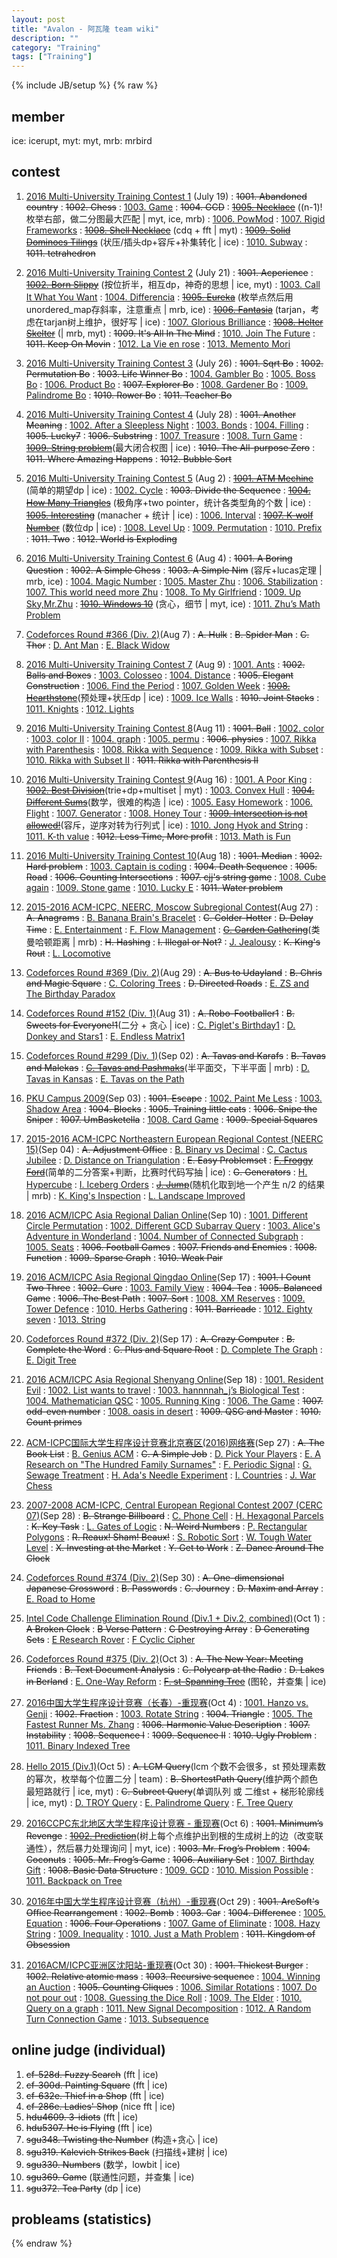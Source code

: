 ```yaml
---
layout: post
title: "Avalon - 阿瓦隆 team wiki"
description: ""
category: "Training"
tags: ["Training"]
---
```

{% include JB/setup %}
{% raw %}

## member
ice: icerupt, myt: myt, mrb: mrbird

## contest

1. [2016 Multi-University Training Contest 1][1] (July 19)
:  <del>1001. Abandoned country</del>
:  <del>1002. Chess</del>
:  [1003. Game][2]
:  <del>1004. GCD</del>
:  <del>[1005. Necklace][3]</del> ((n-1)!枚举右部，做二分图最大匹配 \| myt, ice, mrb)
:  [1006. PowMod][4]
:  [1007. Rigid Frameworks][5]
:  <del>[1008. Shell Necklace][6]</del> (cdq + fft \| myt)
:  <del>[1009. Solid Dominoes Tilings][7]</del> (状压/插头dp+容斥+补集转化 \| ice)
:  [1010. Subway][8]
:  <del>1011. tetrahedron</del>

2. [2016 Multi-University Training Contest 2][9] (July 21)
:  <del>1001. Acperience</del>
:  <del>[1002. Born Slippy][10]</del> (按位折半，相互dp，神奇的思想 \| ice, myt)
:  [1003. Call It What You Want][11]
:  [1004. Differencia][12]
:  <del>[1005. Eureka][13]</del> (枚举点然后用unordered\_map存斜率，注意重点 \| mrb, ice)
:  <del>[1006. Fantasia][14]</del> (tarjan，考虑在tarjan树上维护，很好写 \| ice)
:  [1007. Glorious Brilliance][15]
:  <del>[1008. Helter Skelter][16]</del> (\| mrb, myt)
:  <del>1009. It's All In The Mind</del>
:  [1010. Join The Future][17]
:  <del>1011. Keep On Movin</del>
:  [1012. La Vie en rose][18]
:  [1013. Memento Mori][19]

3. [2016 Multi-University Training Contest 3][20] (July 26)
:  <del>1001. Sqrt Bo</del>
:  <del>1002. Permutation Bo</del>
:  <del>1003. Life Winner Bo</del>
:  [1004. Gambler Bo][21]
:  [1005. Boss Bo][22]
:  [1006. Product Bo][23]
:  <del>1007. Explorer Bo</del>
:  [1008. Gardener Bo][24]
:  [1009. Palindrome Bo][25]
:  <del>1010. Rower Bo</del>
:  <del>1011. Teacher Bo</del>

4. [2016 Multi-University Training Contest 4][26] (July 28)
:  <del>1001. Another Meaning</del>
:  [1002. After a Sleepless Night][27]
:  [1003. Bonds][28]
:  [1004. Filling][29]
:  <del>1005. Lucky7</del>
:  <del>1006. Substring</del>
:  [1007. Treasure][30]
:  [1008. Turn Game][31]
:  <del>[1009. String problem][32]</del>(最大闭合权图 \| ice)
:  <del>1010. The All-purpose Zero</del>
:  <del>1011. Where Amazing Happens</del>
:  <del>1012. Bubble Sort</del>

5. [2016 Multi-University Training Contest 5][33] (Aug 2)
:  <del>[1001. ATM Mechine][34]</del> (简单的期望dp \| ice)
:  [1002. Cycle][35]
:  <del>1003. Divide the Sequence</del>
:  <del>[1004. How Many Triangles][36]</del> (极角序+two pointer，统计各类型角的个数 \| ice)
:  <del>[1005. Interesting][37]</del> (manacher + 统计 \| ice)
:  [1006. Interval][38]
:  <del>[1007. K-wolf Number][39]</del> (数位dp \| ice)
:  [1008. Level Up][40]
:  [1009. Permutation][41]
:  [1010. Prefix][42]
:  <del>1011. Two</del>
:  <del>1012. World is Exploding</del>

6. [2016 Multi-University Training Contest 6][43] (Aug 4)
:  <del>1001. A Boring Question</del>
:  <del>1002. A Simple Chess</del>
:  <del>1003. A Simple Nim</del> (容斥+lucas定理 \| mrb, ice)
:  [1004. Magic Number][44]
:  [1005. Master Zhu][45]
:  [1006. Stabilization][46]
:  [1007. This world need more Zhu][47]
:  [1008. To My Girlfriend][48]
:  [1009. Up Sky,Mr.Zhu][49]
:  <del>[1010. Windows 10][50]</del> (贪心，细节 \| myt, ice)
:  [1011. Zhu’s Math Problem][51]

7. [Codeforces Round #366 (Div. 2)][118](Aug 7)
:   <del>A. Hulk</del>
:   <del>B. Spider Man</del>
:   <del>C. Thor</del>
:   [D. Ant Man][119]
:   [E. Black Widow][120]

8. [2016 Multi-University Training Contest 7][52] (Aug 9)
:  [1001. Ants][53]
:  <del>1002. Balls and Boxes</del>
:  [1003. Colosseo][54]
:  [1004. Distance][55]
:  <del>1005. Elegant Construction</del>
:  [1006. Find the Period][56]
:  [1007. Golden Week][57]
:  <del>[1008. Hearthstone][58]</del>(预处理+状压dp \| ice)
:  [1009. Ice Walls][59]
:  <del>1010. Joint Stacks</del>
:  [1011. Knights][60]
:  [1012. Lights][61]

9. [2016 Multi-University Training Contest 8][62](Aug 11)
:  <del>1001. Ball</del>
:  [1002. color][63]
:  [1003. color II][64]
:  [1004. graph][65]
:  [1005. permu][66]
:  <del>1006. physics</del>
:  [1007. Rikka with Parenthesis][67]
:  [1008. Rikka with Sequence][68]
:  [1009. Rikka with Subset][69]
:  [1010. Rikka with Subset II][70]
:  <del>1011. Rikka with Parenthesis II</del>

10. [2016 Multi-University Training Contest 9][71](Aug 16)
:  [1001. A Poor King][72]
:  <del>[1002. Best Division][73]</del>(trie+dp+multiset \| myt)
:  [1003. Convex Hull][74]
:  <del>[1004. Different Sums][75]</del>(数学，很难的构造 \| ice)
:  [1005. Easy Homework][76]
:  [1006. Flight][77]
:  [1007. Generator][78]
:  [1008. Honey Tour][79]
:  <del>[1009. Intersection is not allowed!][80]</del>(容斥，逆序对转为行列式 \| ice)
:  [1010. Jong Hyok and String][81]
:  [1011. K-th value][82]
:  <del>1012. Less Time, More profit</del>
:  [1013. Math is Fun][83]

11. [2016 Multi-University Training Contest 10][84](Aug 18)
:  <del>1001. Median</del>
:  <del>1002. Hard problem</del>
:  [1003. Captain is coding][85]
:  <del>1004. Death Sequence</del>
:  <del>1005. Road</del>
:  <del>1006. Counting Intersections</del>
:  <del>1007. cjj's string game</del>
:  [1008. Cube again][86]
:  [1009. Stone game][87]
:  [1010. Lucky E][88]
:  <del>1011. Water problem</del>

12. [2015-2016 ACM-ICPC, NEERC, Moscow Subregional Contest][89](Aug 27)
:  <del>A. Anagrams</del>
:  [B. Banana Brain's Bracelet][90]
:  <del>C. Colder-Hotter</del>
:  <del>D. Delay Time</del>
:  [E. Entertainment][91]
:  [F. Flow Management][92]
:  <del>[G. Garden Gathering][93]</del>(类曼哈顿距离 \| mrb)
:  <del>H. Hashing</del>
:  <del>I. Illegal or Not?</del>
:  [J. Jealousy][94]
:  <del>K. King's Rout</del>
:  [L. Locomotive][95]

13. [Codeforces Round #369 (Div. 2)][121](Aug 29)
:   <del>A. Bus to Udayland</del>
:   <del>B. Chris and Magic Square</del>
:   [C. Coloring Trees][122]
:   <del>D. Directed Roads</del>
:   [E. ZS and The Birthday Paradox][123]

14. [Codeforces Round #152 (Div. 1)][96](Aug 31)
:  <del>A. Robo-Footballer1</del>
:  <del>B. Sweets for Everyone!1</del>(二分 + 贪心 \| ice)
:  [C. Piglet's Birthday1][97]
:  [D. Donkey and Stars1][98]
:  [E. Endless Matrix1][99]

15. [Codeforces Round #299 (Div. 1)][100](Sep 02)
:  <del>A. Tavas and Karafs</del>
:  <del>B. Tavas and Malekas</del>
:  <del>[C. Tavas and Pashmaks][101]</del>(半平面交，下半平面 \| mrb)
:  [D. Tavas in Kansas][102]
:  [E. Tavas on the Path][103]

16. [PKU Campus 2009][114](Sep 03)
:   <del>1001. Escape</del>
:   [1002. Paint Me Less][115]
:   [1003. Shadow Area][116]
:   <del>1004. Blocks</del>
:   <del>1005. Training little cats</del>
:   <del>1006. Snipe the Sniper</del>
:   <del>1007. UmBasketella</del>
:   [1008. Card Game][117]
:   <del>1009. Special Squares</del>

17. [2015-2016 ACM-ICPC Northeastern European Regional Contest (NEERC 15)][104](Sep 04)
:   <del>A. Adjustment Office</del>
:   [B. Binary vs Decimal][105]
:   [C. Cactus Jubilee][106]
:   [D. Distance on Triangulation][107]
:   <del>E. Easy Problemset</del>
:   <del>[F. Froggy Ford][108]</del>(简单的二分答案+判断，比赛时代码写抽 \| ice)
:   <del>G. Generators</del>
:   [H. Hypercube][109]
:   [I. Iceberg Orders][110]
:   <del>[J. Jump][111]</del>(随机化取到地一个产生 n/2 的结果 \| mrb)
:   [K. King's Inspection][112]
:   [L. Landscape Improved][113]

18. [2016 ACM/ICPC Asia Regional Dalian Online][127](Sep 10)
:  [1001. Different Circle Permutation][128]
:  [1002. Different GCD Subarray Query][129]
:  [1003. Alice's Adventure in Wonderland][130]
:  [1004. Number of Connected Subgraph][131]
:  [1005. Seats][132]
:  <del>1006. Football Games</del>
:  <del>1007. Friends and Enemies</del>
:  <del>1008. Function</del>
:  <del>1009. Sparse Graph</del>
:  <del>1010. Weak Pair</del>

19. [2016 ACM/ICPC Asia Regional Qingdao Online][133](Sep 17)
:  <del>1001. I Count Two Three</del>
:  <del>1002. Cure</del>
:  [1003. Family View][134]
:  <del>1004. Tea</del>
:  <del>1005. Balanced Game</del>
:  <del>1006. The Best Path</del>
:  <del>1007. Sort</del>
:  [1008. XM Reserves][135]
:  [1009. Tower Defence][136]
:  [1010. Herbs Gathering][137]
:  <del>1011. Barricade</del>
:  [1012. Eighty seven][138]
:  [1013. String][139]

20. [Codeforces Round #372 (Div. 2)][124](Sep 17)
:   <del>A. Crazy Computer</del>
:   <del>B. Complete the Word</del>
:   <del>C. Plus and Square Root</del>
:   [D. Complete The Graph][125]
:   [E. Digit Tree][126]

21. [2016 ACM/ICPC Asia Regional Shenyang Online][140](Sep 18)
:  [1001. Resident Evil][141]
:  [1002. List wants to travel][142]
:  [1003. hannnnah\_j’s Biological Test][143]
:  [1004. Mathematician QSC][144]
:  [1005. Running King][145]
:  [1006. The Game][146]
:  <del>1007. odd-even number</del>
:  [1008. oasis in desert][147]
:  <del>1009. QSC and Master</del>
:  <del>1010. Count primes</del>

22. [ACM-ICPC国际大学生程序设计竞赛北京赛区(2016)网络赛][148](Sep 27)
:   <del>A. The Book List</del>
:   [B. Genius ACM][149]
:   <del>C. A Simple Job</del>
:   [D. Pick Your Players][150]
:   [E. A Research on "The Hundred Family Surnames"][151]
:   [F. Periodic Signal][152]
:   [G. Sewage Treatment][153]
:   [H. Ada's Needle Experiment][154]
:   [I. Countries][155]
:   [J. War Chess][156]

23. [2007-2008 ACM-ICPC, Central European Regional Contest 2007 (CERC 07)][157](Sep 28)
:   <del>B. Strange Billboard</del>
:   [C. Phone Cell][158]
:   [H. Hexagonal Parcels][159]
:   <del>K. Key Task</del>
:   [L. Gates of Logic][160]
:   <del>N. Weird Numbers</del>
:   [P. Rectangular Polygons][161]
:   <del>R. Reaux! Sham! Beaux!</del>
:   [S. Robotic Sort][162]
:   [W. Tough Water Level][163]
:   <del>X. Investing at the Market</del>
:   <del>Y. Get to Work</del>
:   <del>Z. Dance Around The Clock</del>

24. [Codeforces Round #374 (Div. 2)][164](Sep 30)
:   <del>A. One-dimensional Japanese Crossword</del>
:   <del>B. Passwords</del>
:   <del>C. Journey</del>
:   <del>D. Maxim and Array</del>
:   [E. Road to Home][165]

25. [Intel Code Challenge Elimination Round (Div.1 + Div.2, combined)][166](Oct 1)
:   <del>A Broken Clock</del>
:   <del>B Verse Pattern</del>
:   <del>C Destroying Array</del>
:   <del>D Generating Sets</del>
:   [E Research Rover][167]
:   [F Cyclic Cipher][168]

26. [Codeforces Round #375 (Div. 2)][169](Oct 3)
:   <del>A. The New Year: Meeting Friends</del>
:   <del>B. Text Document Analysis</del>
:   <del>C. Polycarp at the Radio</del>
:   <del>D. Lakes in Berland</del>
:   [E. One-Way Reform][170]
:   <del>[F. st-Spanning Tree][171]</del> (图轮，并查集 \| ice)

27. [2016中国大学生程序设计竞赛（长春）-重现赛][172](Oct 4)
:   [1001. Hanzo vs. Genji][173]
:   <del>1002. Fraction</del>
:   [1003. Rotate String][174]
:   <del>1004. Triangle</del>
:   [1005. The Fastest Runner Ms. Zhang][175]
:   <del>1006. Harmonic Value Description</del>
:   <del>1007. Instability</del>
:   <del>1008. Sequence I</del>
:   <del>1009. Sequence II</del>
:   <del>1010. Ugly Problem</del>
:   [1011. Binary Indexed Tree][176]

28. [Hello 2015 (Div.1)][177](Oct 5)
:   <del>A. LCM Query</del>(lcm 个数不会很多，st 预处理素数的幂次，枚举每个位置二分 | team)
:   <del>B. ShortestPath Query</del>(维护两个颜色最短路就行 | ice, myt)
:   <del>C. Subrect Query</del>(单调队列 或 二维st + 梯形轮廓线 | ice, myt)
:   [D. TROY Query][178]
:   [E. Palindrome Query][179]
:   [F. Tree Query][180]

29. [2016CCPC东北地区大学生程序设计竞赛 - 重现赛][181](Oct 6)
:   <del>1001. Minimum’s Revenge</del>
:   <del>[1002. Prediction][182]</del>(树上每个点维护出到根的生成树上的边（改变联通性），然后暴力处理询问 | myt, ice)
:   <del>1003. Mr. Frog’s Problem</del>
:   <del>1004. Coconuts</del>
:   <del>1005. Mr. Frog’s Game</del>
:   <del>1006. Auxiliary Set</del>
:   [1007. Birthday Gift][183]
:   <del>1008. Basic Data Structure</del>
:   [1009. GCD][184]
:   [1010. Mission Possible][185]
:   [1011. Backpack on Tree][186]

30. [2016年中国大学生程序设计竞赛（杭州）-重现赛][187](Oct 29)
:  <del>1001. ArcSoft's Office Rearrangement</del>
:  <del>1002. Bomb</del>
:  <del>1003. Car</del>
:  <del>1004. Difference</del>
:  [1005. Equation][188]
:  <del>1006. Four Operations</del>
:  [1007. Game of Eliminate][189]
:  [1008. Hazy String][190]
:  [1009. Inequality][191]
:  [1010. Just a Math Problem][192]
:  <del>1011. Kingdom of Obsession</del>

31. [2016ACM/ICPC亚洲区沈阳站-重现赛][193](Oct 30)
:   <del>1001. Thickest Burger</del>
:   <del>1002. Relative atomic mass</del>
:   <del>1003. Recursive sequence</del>
:   [1004. Winning an Auction][194]
:   <del>1005. Counting Cliques</del>
:   [1006. Similar Rotations][195]
:   [1007. Do not pour out][196]
:   [1008. Guessing the Dice Roll][197]
:   [1009. The Elder][198]
:   [1010. Query on a graph][199]
:   [1011. New Signal Decomposition][200]
:   [1012. A Random Turn Connection Game][201]
:   [1013. Subsequence][202]

## online judge (individual)

1. <del>cf-528d. Fuzzy Search</del> (fft \| ice)
2. <del>cf-300d. Painting Square</del> (fft \| ice)
3. <del>cf-632e. Thief in a Shop</del> (fft \| ice)
4. <del>cf-286e. Ladies' Shop</del> (nice fft \| ice)
5. <del>hdu4609. 3-idiots</del> (fft \| ice)
6. <del>hdu5307. He is Flying</del> (fft \| ice)
7. <del>sgu348. Twisting the Number</del> (构造+贪心 \| ice)
8. <del>sgu319. Kalevich Strikes Back</del> (扫描线+建树 \| ice)
9. <del>sgu330. Numbers</del> (数学，lowbit \| ice)
10. <del>sgu369. Game</del> (联通性问题，并查集 \| ice)
11. <del>sgu372. Tea Party</del> (dp \| ice)

## probleams (statistics)

[1]: http://acm.hdu.edu.cn/contests/contest_show.php?cid=704
[2]: http://acm.hdu.edu.cn/showproblem.php?pid=5725
[3]: http://acm.hdu.edu.cn/showproblem.php?pid=5727
[4]: http://acm.hdu.edu.cn/showproblem.php?pid=5728
[5]: http://acm.hdu.edu.cn/showproblem.php?pid=5729
[6]: http://acm.hdu.edu.cn/showproblem.php?pid=5730
[7]: http://acm.hdu.edu.cn/showproblem.php?pid=5731
[8]: http://acm.hdu.edu.cn/showproblem.php?pid=5732

[9]: http://acm.hdu.edu.cn/contests/contest_show.php?cid=705
[10]: http://acm.hdu.edu.cn/showproblem.php?pid=5735
[11]: http://acm.hdu.edu.cn/showproblem.php?pid=5736
[12]: http://acm.hdu.edu.cn/showproblem.php?pid=5737
[13]: http://acm.hdu.edu.cn/showproblem.php?pid=5738
[14]: http://acm.hdu.edu.cn/showproblem.php?pid=5739
[15]: http://acm.hdu.edu.cn/showproblem.php?pid=5740
[16]: http://acm.hdu.edu.cn/showproblem.php?pid=5741
[17]: http://acm.hdu.edu.cn/showproblem.php?pid=5743
[18]: http://acm.hdu.edu.cn/showproblem.php?pid=5745
[19]: http://acm.hdu.edu.cn/showproblem.php?pid=5746

[20]: http://acm.hdu.edu.cn/contests/contest_show.php?cid=706
[21]: http://acm.hdu.edu.cn/showproblem.php?pid=5755
[22]: http://acm.hdu.edu.cn/showproblem.php?pid=5756
[23]: http://acm.hdu.edu.cn/showproblem.php?pid=5757
[24]: http://acm.hdu.edu.cn/showproblem.php?pid=5759
[25]: http://acm.hdu.edu.cn/showproblem.php?pid=5760

[26]: http://acm.hdu.edu.cn/contests/contest_show.php?cid=707
[27]: http://acm.hdu.edu.cn/showproblem.php?pid=5764
[28]: http://acm.hdu.edu.cn/showproblem.php?pid=5765
[29]: http://acm.hdu.edu.cn/showproblem.php?pid=5766
[30]: http://acm.hdu.edu.cn/showproblem.php?pid=5770
[31]: http://acm.hdu.edu.cn/showproblem.php?pid=5771
[32]: http://acm.hdu.edu.cn/showproblem.php?pid=5772

[33]: http://acm.hdu.edu.cn/contests/contest_show.php?cid=708
[34]: http://acm.hdu.edu.cn/showproblem.php?pid=5781
[35]: http://acm.hdu.edu.cn/showproblem.php?pid=5782
[36]: http://acm.hdu.edu.cn/showproblem.php?pid=5784
[37]: http://acm.hdu.edu.cn/showproblem.php?pid=5785
[38]: http://acm.hdu.edu.cn/showproblem.php?pid=5786
[39]: http://acm.hdu.edu.cn/showproblem.php?pid=5787
[40]: http://acm.hdu.edu.cn/showproblem.php?pid=5788
[41]: http://acm.hdu.edu.cn/showproblem.php?pid=5789
[42]: http://acm.hdu.edu.cn/showproblem.php?pid=5790

[43]: http://acm.hdu.edu.cn/contests/contest_show.php?cid=709
[44]: http://acm.hdu.edu.cn/showproblem.php?pid=5796
[45]: http://acm.hdu.edu.cn/showproblem.php?pid=5797
[46]: http://acm.hdu.edu.cn/showproblem.php?pid=5798
[47]: http://acm.hdu.edu.cn/showproblem.php?pid=5799
[48]: http://acm.hdu.edu.cn/showproblem.php?pid=5800
[49]: http://acm.hdu.edu.cn/showproblem.php?pid=5801
[50]: http://acm.hdu.edu.cn/showproblem.php?pid=5802
[51]: http://acm.hdu.edu.cn/showproblem.php?pid=5803

[52]: http://acm.hdu.edu.cn/contests/contest_show.php?cid=710
[53]: http://acm.hdu.edu.cn/showproblem.php?pid=5809
[54]: http://acm.hdu.edu.cn/showproblem.php?pid=5811
[55]: http://acm.hdu.edu.cn/showproblem.php?pid=5812
[56]: http://acm.hdu.edu.cn/showproblem.php?pid=5814
[57]: http://acm.hdu.edu.cn/showproblem.php?pid=5815
[58]: http://acm.hdu.edu.cn/showproblem.php?pid=5816
[59]: http://acm.hdu.edu.cn/showproblem.php?pid=5817
[60]: http://acm.hdu.edu.cn/showproblem.php?pid=5819
[61]: http://acm.hdu.edu.cn/showproblem.php?pid=5820

[62]: http://acm.hdu.edu.cn/contests/contest_show.php?cid=711
[63]: http://acm.hdu.edu.cn/showproblem.php?pid=5822
[64]: http://acm.hdu.edu.cn/showproblem.php?pid=5823
[65]: http://acm.hdu.edu.cn/showproblem.php?pid=5824
[66]: http://acm.hdu.edu.cn/showproblem.php?pid=5825
[67]: http://acm.hdu.edu.cn/showproblem.php?pid=5827
[68]: http://acm.hdu.edu.cn/showproblem.php?pid=5828
[69]: http://acm.hdu.edu.cn/showproblem.php?pid=5829
[70]: http://acm.hdu.edu.cn/showproblem.php?pid=5830

[71]: http://acm.hdu.edu.cn/contests/contest_show.php?cid=712
[72]: http://acm.hdu.edu.cn/showproblem.php?pid=5844
[73]: http://acm.hdu.edu.cn/showproblem.php?pid=5845
[74]: http://acm.hdu.edu.cn/showproblem.php?pid=5846
[75]: http://acm.hdu.edu.cn/showproblem.php?pid=5847
[76]: http://acm.hdu.edu.cn/showproblem.php?pid=5848
[77]: http://acm.hdu.edu.cn/showproblem.php?pid=5849
[78]: http://acm.hdu.edu.cn/showproblem.php?pid=5850
[79]: http://acm.hdu.edu.cn/showproblem.php?pid=5851
[80]: http://acm.hdu.edu.cn/showproblem.php?pid=5852
[81]: http://acm.hdu.edu.cn/showproblem.php?pid=5853
[82]: http://acm.hdu.edu.cn/showproblem.php?pid=5854
[83]: http://acm.hdu.edu.cn/showproblem.php?pid=5856

[84]: http://acm.split.hdu.edu.cn/contests/contest_show.php?cid=713
[85]: http://acm.split.hdu.edu.cn/showproblem.php?pid=5859
[86]: http://acm.split.hdu.edu.cn/showproblem.php?pid=5864
[87]: http://acm.split.hdu.edu.cn/showproblem.php?pid=5865
[88]: http://acm.split.hdu.edu.cn/showproblem.php?pid=5866

[89]: http://codeforces.com/gym/100792
[90]: http://codeforces.com/gym/100792/problem/B
[91]: http://codeforces.com/gym/100792/problem/E
[92]: http://codeforces.com/gym/100792/problem/F
[93]: http://codeforces.com/gym/100792/problem/G
[94]: http://codeforces.com/gym/100792/problem/J
[95]: http://codeforces.com/gym/100792/problem/L

[96]: http://codeforces.com/contest/249
[97]: http://codeforces.com/contest/249/problem/C
[98]: http://codeforces.com/contest/249/problem/D
[99]: http://codeforces.com/contest/249/problem/E

[100]: http://codeforces.com/contest/536
[101]: http://codeforces.com/contest/536/problem/C
[102]: http://codeforces.com/contest/536/problem/D
[103]: http://codeforces.com/contest/536/problem/E

[104]: http://codeforces.com/gym/100851
[105]: http://codeforces.com/gym/100851/problem/B
[106]: http://codeforces.com/gym/100851/problem/C
[107]: http://codeforces.com/gym/100851/problem/D
[108]: http://codeforces.com/gym/100851/problem/F
[109]: http://codeforces.com/gym/100851/problem/H
[110]: http://codeforces.com/gym/100851/problem/I
[111]: http://codeforces.com/gym/100851/problem/J
[112]: http://codeforces.com/gym/100851/problem/K
[113]: http://codeforces.com/gym/100851/problem/L

[114]: http://poj.org/searchproblem?field=source&key=PKU+Campus+2009+%28POJ+Monthly+Contest+%E2%80%93+2009.05.17%29
[115]: http://poj.org/problem?id=3732
[116]: http://poj.org/problem?id=3733
[117]: http://poj.org/problem?id=3738

[118]: http://codeforces.com/contest/705
[119]: http://codeforces.com/contest/705/problem/D
[120]: http://codeforces.com/contest/705/problem/E

[121]: http://codeforces.com/contest/711
[122]: http://codeforces.com/contest/711/problem/C
[123]: http://codeforces.com/contest/711/problem/E

[124]: http://codeforces.com/contest/716
[125]: http://codeforces.com/contest/716/problem/D
[126]: http://codeforces.com/contest/716/problem/E

[127]: http://acm.hdu.edu.cn/contests/contest_show.php?cid=725
[128]: http://acm.hdu.edu.cn/showproblem.php?pid=5868
[129]: http://acm.hdu.edu.cn/showproblem.php?pid=5869
[130]: http://acm.hdu.edu.cn/showproblem.php?pid=5870
[131]: http://acm.hdu.edu.cn/showproblem.php?pid=5871
[132]: http://acm.hdu.edu.cn/showproblem.php?pid=5872

[133]: http://acm.hdu.edu.cn/contests/contest_show.php?cid=723
[134]: http://acm.hdu.edu.cn/showproblem.php?pid=5880
[135]: http://acm.hdu.edu.cn/showproblem.php?pid=5885
[136]: http://acm.hdu.edu.cn/showproblem.php?pid=5886
[137]: http://acm.hdu.edu.cn/showproblem.php?pid=5887
[138]: http://acm.hdu.edu.cn/showproblem.php?pid=5890
[139]: http://acm.hdu.edu.cn/showproblem.php?pid=5891

[140]: http://acm.hdu.edu.cn/contests/contest_show.php?cid=724
[141]: http://acm.hdu.edu.cn/showproblem.php?pid=5892
[142]: http://acm.hdu.edu.cn/showproblem.php?pid=5893
[143]: http://acm.hdu.edu.cn/showproblem.php?pid=5894
[144]: http://acm.hdu.edu.cn/showproblem.php?pid=5895
[145]: http://acm.hdu.edu.cn/showproblem.php?pid=5896
[146]: http://acm.hdu.edu.cn/showproblem.php?pid=5897
[147]: http://acm.hdu.edu.cn/showproblem.php?pid=5899

[148]: https://hihocoder.com/contest/acmicpc2016beijingonline/problems
[149]: https://hihocoder.com/contest/acmicpc2016beijingonline/problem/2
[150]: https://hihocoder.com/contest/acmicpc2016beijingonline/problem/4
[151]: https://hihocoder.com/contest/acmicpc2016beijingonline/problem/5
[152]: https://hihocoder.com/contest/acmicpc2016beijingonline/problem/6
[153]: https://hihocoder.com/contest/acmicpc2016beijingonline/problem/7
[154]: https://hihocoder.com/contest/acmicpc2016beijingonline/problem/8
[155]: https://hihocoder.com/contest/acmicpc2016beijingonline/problem/9
[156]: https://hihocoder.com/contest/acmicpc2016beijingonline/problem/10

[157]: http://codeforces.com/gym/101095
[158]: http://codeforces.com/gym/101095/problem/C
[159]: http://codeforces.com/gym/101095/problem/H
[160]: http://codeforces.com/gym/101095/problem/L
[161]: http://codeforces.com/gym/101095/problem/P
[162]: http://codeforces.com/gym/101095/problem/S
[163]: http://codeforces.com/gym/101095/problem/W

[164]: http://codeforces.com/contest/721
[165]: http://codeforces.com/contest/721/problem/E

[166]: http://codeforces.com/contest/722
[167]: http://codeforces.com/contest/722/problem/E
[168]: http://codeforces.com/contest/722/problem/F

[169]: http://codeforces.com/contest/723
[170]: http://codeforces.com/contest/723/problem/E
[171]: http://codeforces.com/contest/723/problem/F

[172]: http://acm.hdu.edu.cn/contests/contest_show.php?cid=728
[173]: http://acm.hdu.edu.cn/showproblem.php?pid=5911
[174]: http://acm.hdu.edu.cn/showproblem.php?pid=5913
[175]: http://acm.hdu.edu.cn/showproblem.php?pid=5915
[176]: http://acm.hdu.edu.cn/showproblem.php?pid=5921

[177]: http://codeforces.com/gym/100570
[178]: http://codeforces.com/gym/100570/problem/D
[179]: http://codeforces.com/gym/100570/problem/E
[180]: http://codeforces.com/gym/100570/problem/F

[181]: http://acm.hdu.edu.cn/contests/contest_show.php?cid=729
[182]: http://acm.hdu.edu.cn/showproblem.php?pid=5923
[183]: http://acm.hdu.edu.cn/showproblem.php?pid=5928
[184]: http://acm.hdu.edu.cn/showproblem.php?pid=5930
[185]: http://acm.hdu.edu.cn/showproblem.php?pid=5931
[186]: http://acm.hdu.edu.cn/showproblem.php?pid=5932

[187]: http://acm.hdu.edu.cn/contests/contest_show.php?cid=734
[188]: http://acm.hdu.edu.cn/showproblem.php?pid=5937
[189]: http://acm.hdu.edu.cn/showproblem.php?pid=5939
[190]: http://acm.hdu.edu.cn/showproblem.php?pid=5940
[191]: http://acm.hdu.edu.cn/showproblem.php?pid=5941
[192]: http://acm.hdu.edu.cn/showproblem.php?pid=5942

[193]: http://acm.hdu.edu.cn/contests/contest_show.php?cid=734
[194]: http://acm.hdu.edu.cn/showproblem.php?pid=5951
[195]: http://acm.hdu.edu.cn/showproblem.php?pid=5953
[196]: http://acm.hdu.edu.cn/showproblem.php?pid=5954
[197]: http://acm.hdu.edu.cn/showproblem.php?pid=5955
[198]: http://acm.hdu.edu.cn/showproblem.php?pid=5956
[199]: http://acm.hdu.edu.cn/showproblem.php?pid=5957
[200]: http://acm.hdu.edu.cn/showproblem.php?pid=5958
[201]: http://acm.hdu.edu.cn/showproblem.php?pid=5959
[202]: http://acm.hdu.edu.cn/showproblem.php?pid=5960

{% endraw %}

